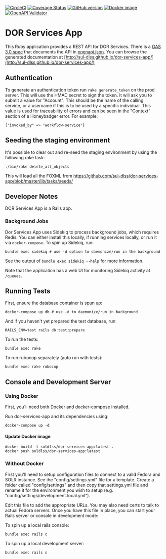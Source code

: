 [![CircleCI](https://circleci.com/gh/sul-dlss/dor-services-app.svg?style=svg)](https://circleci.com/gh/sul-dlss/dor-services-app)
[![Coverage Status](https://coveralls.io/repos/github/sul-dlss/dor-services-app/badge.svg?branch=master)](https://coveralls.io/github/sul-dlss/dor-services-app?branch=master)
[![GitHub version](https://badge.fury.io/gh/sul-dlss%2Fdor-services-app.svg)](https://badge.fury.io/gh/sul-dlss%2Fdor-services-app)
[![Docker image](https://images.microbadger.com/badges/image/suldlss/dor-services-app.svg)](https://microbadger.com/images/suldlss/dor-services-app "Get your own image badge on microbadger.com")
[![OpenAPI Validator](http://validator.swagger.io/validator?url=https://raw.githubusercontent.com/sul-dlss/dor-services-app/master/openapi.json)](http://validator.swagger.io/validator/debug?url=https://raw.githubusercontent.com/sul-dlss/dor-services-app/master/openapi.json)

# DOR Services App

This Ruby application provides a REST API for DOR Services.
There is a [OAS 3.0 spec](http://spec.openapis.org/oas/v3.0.2) that documents the
API in [openapi.json](openapi.json).  You can browse the generated documentation at [http://sul-dlss.github.io/dor-services-app/](http://sul-dlss.github.io/dor-services-app/)

## Authentication

To generate an authentication token run `rake generate_token` on the prod server.
This will use the HMAC secret to sign the token. It will ask you to submit a value for "Account".  This should be the name of the calling service, or a username if this is to be used by a specific individual.  This value is used for traceability of errors and can be seen in the "Context" section of a Honeybadger error.  For example:

```
{"invoked_by" => "workflow-service"}
```

## Seeding the staging environment

It's possible to clear out and re-seed the staging environment by using the following rake task:

```
./bin/rake delete_all_objects
```

This will load all the FOXML from https://github.com/sul-dlss/dor-services-app/blob/master/lib/tasks/seeds/


## Developer Notes

DOR Services App is a Rails app.

### Background Jobs

Dor Services App uses Sidekiq to process background jobs, which requires Redis. You can either install this locally, if running services locally, or run it via `docker-compose`. To spin up Sidekiq, run:

```shell
bundle exec sidekiq # use -d option to daemonize/run in the background
```

See the output of `bundle exec sidekiq --help` for more information.

Note that the application has a web UI for monitoring Sidekiq activity at `/queues`.

## Running Tests

First, ensure the database container is spun up:

```shell
docker-compose up db # use -d to daemonize/run in background
```

And if you haven't yet prepared the test database, run:

```shell
RAILS_ENV=test rails db:test:prepare
```

To run the tests:

  `bundle exec rake`

To run rubocop separately (auto run with tests):

  `bundle exec rake rubocop`

## Console and Development Server

### Using Docker

First, you'll need both Docker and docker-compose installed.

Run dor-services-app and its dependencies using:

```shell
docker-compose up -d
```

#### Update Docker image

```shell
docker build -t suldlss/dor-services-app:latest .
docker push suldlss/dor-services-app:latest
```

### Without Docker

First you'll need to setup configuration files to connect to a valid Fedora and SOLR instance.  See the "config/settings.yml" file for a template.  Create a folder called "config/settings" and then copy that settings.yml file and rename it for the environment you wish to setup (e.g. "config/settings/development.local.yml").

Edit this file to add the appropriate URLs.  You may also need certs to talk to actual Fedora servers.  Once you have this file in place, you can start your Rails server or console in development mode:

To spin up a local rails console:

 `bundle exec rails c`

To spin up a local development server:

  `bundle exec rails s`
